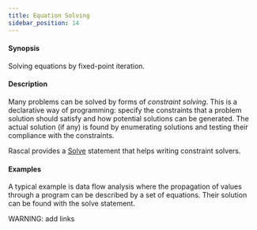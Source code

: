 ```yaml
---
title: Equation Solving
sidebar_position: 14
---
```


#### Synopsis

Solving equations by fixed-point iteration.

#### Description

Many problems can be solved by forms of _constraint solving_. 
This is a declarative way of programming: specify the constraints that a problem solution should 
satisfy and how potential solutions can be generated. 
The actual solution (if any) is found by enumerating solutions and testing their compliance with the constraints.

Rascal provides a [Solve](../../Rascal/Statements/Solve/index.md) statement that helps writing constraint solvers. 

#### Examples

A typical example is data flow analysis where the propagation of values through a program can be described by a set of equations. 
Their solution can be found with the solve statement.

WARNING: add links



